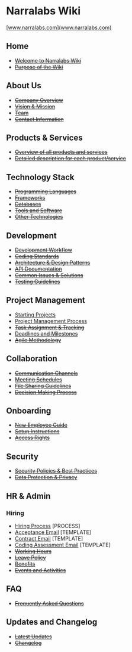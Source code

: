 # **Narralabs Wiki**
[www.narralabs.com](www.narralabs.com)

## **Home**

- ~~[Welcome to Narralabs Wiki](url)~~
- ~~[Purpose of the Wiki](url)~~

## **About Us**

- ~~[Company Overview](url)~~
- ~~[Vision & Mission](url)~~
- ~~[Team](url)~~
- ~~[Contact Information](url)~~

## **Products & Services**

- ~~[Overview of all products and services](url)~~
- ~~[Detailed description for each product/service](url)~~

## **Technology Stack**

- ~~[Programming Languages](url)~~
- ~~[Frameworks](url)~~
- ~~[Databases](url)~~
- ~~[Tools and Software](url)~~
- ~~[Other Technologies](url)~~

## **Development**

- ~~[Development Workflow](url)~~
- ~~[Coding Standards](url)~~
- ~~[Architecture & Design Patterns](url)~~
- ~~[API Documentation](url)~~
- ~~[Common Issues & Solutions](url)~~
- ~~[Testing Guidelines](url)~~

## **Project Management**

- [Starting Projects](https://github.com/admin-narralabs/wiki/blob/main/starting-projects.md)
- [Project Management Process](https://github.com/admin-narralabs/wiki/blob/main/project-management-process.md)
- ~~[Task Assignment & Tracking](url)~~
- ~~[Deadlines and Milestones](url)~~
- ~~[Agile Methodology](url)~~

## **Collaboration**

- ~~[Communication Channels](url)~~
- ~~[Meeting Schedules](url)~~
- ~~[File Sharing Guidelines](url)~~
- ~~[Decision Making Process](url)~~

## **Onboarding**

- ~~[New Employee Guide](url)~~
- ~~[Setup Instructions](url)~~
- ~~[Access Rights](url)~~

## **Security**

- ~~[Security Policies & Best Practices](url)~~
- ~~[Data Protection & Privacy](url)~~

## **HR & Admin**

### Hiring
- [Hiring Process](https://github.com/admin-narralabs/wiki/blob/main/hiring.md) [PROCESS]
- [Acceptance Email](https://github.com/admin-narralabs/wiki/blob/main/acceptance-email) [TEMPLATE]
- [Contract Email](https://github.com/admin-narralabs/wiki/blob/main/contract-email.md) [TEMPLATE]
- [Coding Assessment Email](https://github.com/admin-narralabs/wiki/blob/main/coding-assessment-email.md) [TEMPLATE]
- ~~[Working Hours](url)~~
- ~~[Leave Policy](url)~~
- ~~[Benefits](url)~~
- ~~[Events and Activities](url)~~

## **FAQ**

- ~~[Frequently Asked Questions](url)~~

## **Updates and Changelog**

- ~~[Latest Updates](url)~~
- ~~[Changelog](url)~~
